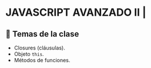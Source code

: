 # JAVASCRIPT AVANZADO II |  

## 📒 Temas de la clase

-  Closures (cláusulas).
-  Objeto `this`.
-  Métodos de funciones.


